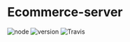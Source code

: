 # Ecommerce-server

![node](https://img.shields.io/node/v/package)
![version](https://img.shields.io/github/package-json/v/olugashi/ecommerce-server)
![Travis](https://travis-ci.com/olugashi/ecommerce-server.svg?branch=master)


